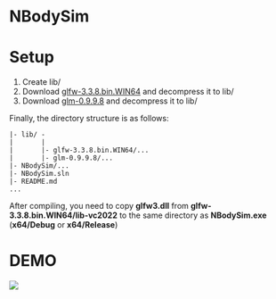 # NBodySim

# Setup
1. Create lib/
2. Download [glfw-3.3.8.bin.WIN64](https://github.com/glfw/glfw/releases/tag/3.3.8) and decompress it to lib/
3. Download [glm-0.9.9.8](https://github.com/g-truc/glm/releases/tag/0.9.9.8) and decompress it to lib/

Finally, the directory structure is as follows:
```
|- lib/ -
|       |
|       |- glfw-3.3.8.bin.WIN64/...
|       |- glm-0.9.9.8/...
|- NBodySim/...
|- NBodySim.sln
|- README.md
...
```

After compiling, you need to copy **glfw3.dll** from **glfw-3.3.8.bin.WIN64/lib-vc2022** to the same directory as **NBodySim.exe** (**x64/Debug** or **x64/Release**)

# DEMO

![](https://raw.githubusercontent.com/LJP-TW/NBodySim/main/docs/demo.gif)

